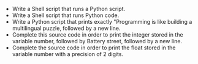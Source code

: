 - Write a Shell script that runs a Python script.
- Write a Shell script that runs Python code.
- Write a Python script that prints exactly "Programming is like building a multilingual puzzle, followed by a new line.
- Complete this source code in order to print the integer stored in the variable number, followed by Battery street, followed by a new line.
- Complete the source code in order to print the float stored in the variable number with a precision of 2 digits.
